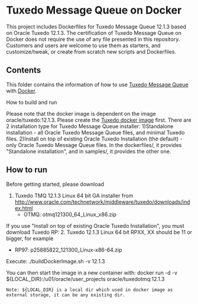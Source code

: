Tuxedo Message Queue on Docker
===============

This project includes Dockerfiles for Tuxedo Message Queue 12.1.3 based on Oracle Tuxedo 12.1.3.
The certification of Tuxedo Message Queue on Docker does not require the use of any file presented in this repository. Customers and users are welcome to use them as starters, and customize/tweak, or create from scratch new scripts and Dockerfiles.

## Contents
This folder contains the information of how to use [Tuxedo Message Queue](http://docs.oracle.com/cd/E53645_01/otmq/docs12cr2/index.html) with [Docker](https://www.docker.com/).

How to build and run

Please note that the docker image is dependent on the image oracle/tuxedo:12.1.3. Please create the [Tuxedo docker image](../core) first. There are 2 installation type for Tuxedo Message Queue installer:
1)Standalone installation - all Oracle Tuxedo Message Queue files, and minimal Tuxedo files.
2)Install on top of existing Oracle Tuxedo Installation (the default) - only Oracle Tuxedo Message Queue files.
In the dockerfiles/, it provides "Standalone installation", and in samples/, it provides the other one.

## How to run
Before getting started, please download
1. Tuxedo TMQ 12.1.3 Linux 64 bit GA installer from http://www.oracle.com/technetwork/middleware/tuxedo/downloads/index.html
   - OTMQ: otmq121300_64_Linux_x86.zip

If you use "Install on top of existing Oracle Tuxedo Installation", you must download Tuxedo RP:
2. Tuxedo 12.1.3 Linux 64 bit RPXX, XX should be 11 or bigger, for example
   - RP97: p25885822_121300_Linux-x86-64.zip

Execute:
./buildDockerImage.sh -v 12.1.3

You can then start the image in a new container with:
docker run -d -v ${LOCAL_DIR}:/u01/oracle/user_projects oracle/tuxedotmq:12.1.3

    Note: ${LOCAL_DIR} is a local dir which used in docker image as external storage, it can be any existing dir.

